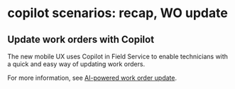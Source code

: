 # copilot scenarios: recap, WO update


## Update work orders with Copilot

The new mobile UX uses Copilot in Field Service to enable technicians with a quick and easy way of updating work orders.

For more information, see [AI-powered work order update](../work-order-update.md).